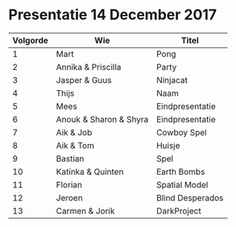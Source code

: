 # Presentatie 14 December 2017

Volgorde| Wie| Titel
---|---|---
1| Mart| Pong
2| Annika & Priscilla | Party
3| Jasper & Guus| Ninjacat
4| Thijs| Naam
5| Mees| Eindpresentatie
6| Anouk & Sharon & Shyra| Eindpresentatie
7| Aik & Job| Cowboy Spel
8| Aik & Tom| Huisje
9| Bastian| Spel
10| Katinka & Quinten| Earth Bombs
11| Florian| Spatial Model
12| Jeroen| Blind Desperados
13| Carmen & Jorik| DarkProject
